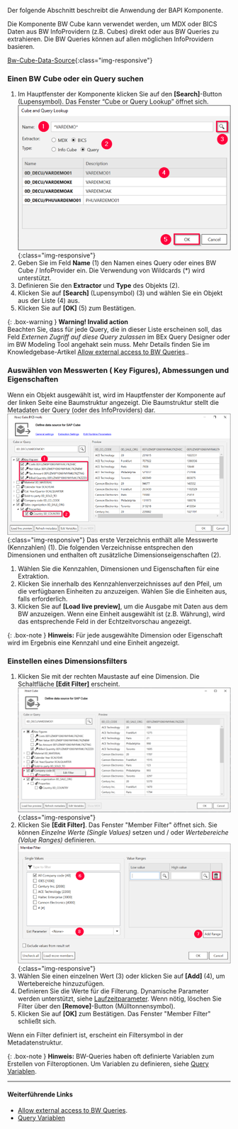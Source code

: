 Der folgende Abschnitt beschreibt die Anwendung der BAPI Komponente.<br>

Die Komponente BW Cube kann verwendet werden, um MDX oder BICS Daten aus BW InfoProvidern (z.B. Cubes) direkt oder aus BW Queries zu extrahieren. 
Die BW Queries können auf allen möglichen InfoProvidern basieren. <br>

[Bw-Cube-Data-Source](/img/content/Bw-Cube-Data-Source.png){:class="img-responsive"}

### Einen BW Cube oder ein Query suchen

1. Im Hauptfenster der Komponente klicken Sie auf den **[Search]**-Button (Lupensymbol). Das Fenster “Cube or Query Lookup” öffnet sich.
![Look-Up-Cube](/img/content/Look-Up-Cube.png){:class="img-responsive"}
2. Geben Sie im Feld **Name** (1) den Namen eines Query oder eines BW Cube / InfoProvider ein. Die Verwendung von Wildcards (*) wird unterstützt. 
3. Definieren Sie den **Extractor** und **Type** des Objekts (2).
4. Klicken Sie auf **[Search]** (Lupensymbol) (3) und wählen Sie ein Objekt aus der Liste (4) aus.
5. Klicken Sie auf **[OK]** (5) zum Bestätigen.

{: .box-warning }
**Warning! Invalid action**<br>
Beachten Sie, dass für jede Query, die in dieser Liste erscheinen soll, das Feld *Externen Zugriff auf diese Query zulassen* im BEx Query Designer oder im BW Modeling Tool angehakt sein muss. 
Mehr Details finden Sie im Knowledgebase-Artikel [Allow external access to BW Queries](https://kb.theobald-software.com/general/allow-external-access-to-bw-queries)..
 
### Auswählen von Messwerten ( Key Figures), Abmessungen und Eigenschaften
Wenn ein Objekt ausgewählt ist, wird im Hauptfenster der Komponente auf der linken Seite eine Baumstruktur angezeigt. Die Baumstruktur stellt die Metadaten der Query (oder des InfoProviders) dar. <br>
![Cube-Details](/img/content/XU-Tableau-BExQuery.png){:class="img-responsive"}
Das erste Verzeichnis enthält alle Messwerte (Kennzahlen) (1). Die folgenden Verzeichnisse entsprechen den Dimensionen und enthalten oft zusätzliche Dimensionseigenschaften (2). <br>

1. Wählen Sie die Kennzahlen, Dimensionen und Eigenschaften für eine Extraktion.
2. Klicken Sie innerhalb des Kennzahlenverzeichnisses auf den Pfeil, um die verfügbaren Einheiten zu anzuzeigen. Wählen Sie die Einheiten aus, falls erforderlich.
3. Klicken Sie auf **[Load live preview]**, um die Ausgabe mit Daten aus dem BW anzuzeigen. Wenn eine Einheit ausgewählt ist (z.B. Währung), wird das entsprechende Feld in der Echtzeitvorschau angezeigt.

{: .box-note }
**Hinweis:** Für jede ausgewählte Dimension oder Eigenschaft wird im Ergebnis eine Kennzahl und eine Einheit angezeigt. 

### Einstellen eines Dimensionsfilters 
1. Klicken Sie mit der rechten Maustaste auf eine Dimension. Die Schaltfläche **[Edit Filter]** erscheint.
![Query Filter](/img/content/cube-query-filter.png){:class="img-responsive"}
2. Klicken Sie **[Edit Filter]**. Das Fenster "Member Filter" öffnet sich. Sie können *Einzelne Werte (Single Values)* setzen und / oder *Wertebereiche (Value Ranges)* definieren.
![Query Filter Define](/img/content/xfa/xfa_cube-query-filter-def.png){:class="img-responsive"}
3. Wählen Sie einen einzelnen Wert (3) oder klicken Sie auf **[Add]** (4), um Wertebereiche hinzuzufügen. 
4. Definieren Sie die Werte für die Filterung. Dynamische Parameter werden unterstützt, siehe [Laufzeitparameter](./edit-runtime-parameters). Wenn nötig, löschen Sie Filter über den **[Remove]**-Button (Mülltonnensymbol).
5. Klicken Sie auf **[OK]** zum Bestätigen. Das Fenster "Member Filter" schließt sich.

Wenn ein Filter definiert ist, erscheint ein Filtersymbol in der Metadatenstruktur.

{: .box-note }
**Hinweis:** BW-Queries haben oft definierte Variablen zum Erstellen von Filteroptionen. Um Variablen zu definieren, siehe [Query Variablen](./variablen).
 

****
#### Weiterführende Links
- [Allow external access to BW Queries](https://kb.theobald-software.com/general/allow-external-access-to-bw-queries).
- [Query Variablen](./variablen)
